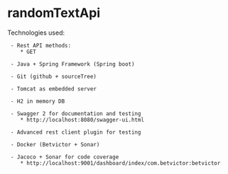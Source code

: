 # randomTextApi

Technologies used:

     - Rest API methods:
        * GET
        
     - Java + Spring Framework (Spring boot)
     
     - Git (github + sourceTree)
     
     - Tomcat as embedded server
     
     - H2 in memory DB
     
     - Swagger 2 for documentation and testing
        * http://localhost:8080/swagger-ui.html

     - Advanced rest client plugin for testing
     
     - Docker (Betvictor + Sonar)
     
     - Jacoco + Sonar for code coverage
        * http://localhost:9001/dashboard/index/com.betvictor:betvictor
        
     